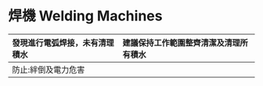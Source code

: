 # 焊機 Welding Machines

| 發現進行電弧焊接，未有清理積水 | 建議保持工作範圍整齊清潔及清理所有積水 |
| :--- | :--- |
| 防止:絆倒及電力危害 |  |

